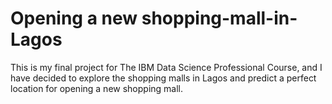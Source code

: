 # Opening a new shopping-mall-in-Lagos
This is my final project for The IBM Data Science Professional Course, and I have decided to explore the shopping malls in Lagos and predict a perfect location for opening a new shopping mall.
